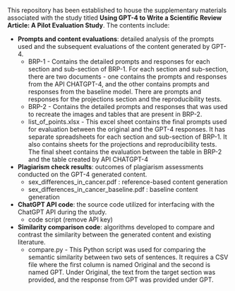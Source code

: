 This repository has been established to house the supplementary materials associated with the study titled **Using GPT-4 to Write a Scientific Review Article: A Pilot Evaluation Study**. The contents include:

* **Prompts and content evaluations**: detailed analysis of the prompts used and the subsequent evaluations of the content generated by GPT-4.
   - BRP-1 - Contains the detailed prompts and responses for each section and sub-section of BRP-1. For each section and sub-section, there are two documents - one contains the prompts and responses from the API CHATGPT-4, and the other contains prompts and responses from the baseline model. There are prompts and responses for the projections section and the reproducibility tests.
   - BRP-2 - Contains the detailed prompts and responses that was used to recreate the images and tables that are present in BRP-2.
   - list_of_points.xlsx - This excel sheet contains the final prompts used for evaluation between the original and the GPT-4 responses. It has separate spreadsheets for each section and sub-section of BRP-1. It also contains sheets for the projections and reproducibility tests. The final sheet contains the evaluation between the table in BRP-2 and the table created by API CHATGPT-4
* **Plagiarism check results**: outcomes of plagiarism assessments conducted on the GPT-4 generated content.
   - sex_differences_in_cancer.pdf : reference-based content generation
   - sex_differences_in_cancer_baseline.pdf : baseline content generation
* **ChatGPT API code**: the source code utilized for interfacing with the ChatGPT API during the study.
   - code script (remove API key)
* **Similarity comparison code**: algorithms developed to compare and contrast the similarity between the generated content and existing literature.
   - compare.py - This Python script was used for comparing the semantic similarity between two sets of sentences. It requires a CSV file where the first column is named Original and the second is named GPT. Under Original, the text from the target section was provided, and the response from GPT was provided under GPT.
